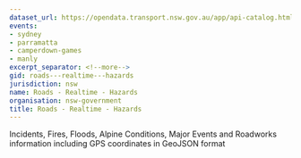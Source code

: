 ```yaml
---
dataset_url: https://opendata.transport.nsw.gov.au/app/api-catalog.html
events:
- sydney
- parramatta
- camperdown-games
- manly
excerpt_separator: <!--more-->
gid: roads---realtime---hazards
jurisdiction: nsw
name: Roads - Realtime - Hazards
organisation: nsw-government
title: Roads - Realtime - Hazards
---
```


Incidents, Fires, Floods, Alpine Conditions, Major Events and Roadworks information including GPS coordinates in GeoJSON format